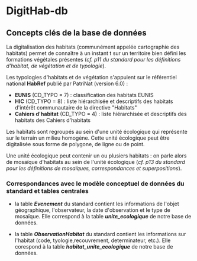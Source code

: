 # DigitHab-db

## Concepts clés de la base de données

La digitalisation des habitats (communément appelée cartographie des habitats) permet de connaître à un instant t sur un territoire bien défini les formations végétales présentes (_cf. p11 du standard pour les définitions d'habitat, de végétation et de typologie_).

Les typologies d'habitats et de végétation s'appuient sur le référentiel national **HabRef** publié par PatriNat (version 6.0) :

- **EUNIS** (CD_TYPO = 7) : classification des habitats EUNIS
- **HIC** (CD_TYPO = 8) : liste hiérarchisée et descriptifs des habitats d'intérêt communautaire de la directive "Habitats"
- **Cahiers d'habitat** (CD_TYPO = 4) : liste hiérarchisée et descriptifs des habitats des Cahiers d'habitats

Les habitats sont regroupés au sein d'une unité écologique qui représente sur le terrain un milieu homogène. Cette unité écologique peut être digitalisée sous forme de polygone, de ligne ou de point.

Une unité écologique peut contenir un ou plusiers habitats : on parle alors de mosaïque d'habitats au sein de l'unité écologique (_cf. p13 du standard pour les définitions de mosaïques, correspondances et superpositions_).

### Correspondances avec le modèle conceptuel de données du standard et tables centrales

- la table ***Evenement*** du standard contient les informations de l'objet géographique, l'observateur, la date d'observation et le type de mosaïque. Elle correspond à la table ***unite_ecologique*** de notre base de données.

- la table ***ObservationHabitat*** du standard contient les informations sur l'habitat (code, tyologie,recouvrement, determinateur, etc.). Elle corespond à la table ***habitat_unite_ecologique*** de notre base de données.

